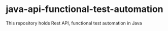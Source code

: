 # java-api-functional-test-automation
This repository holds Rest API, functional test automation in Java

